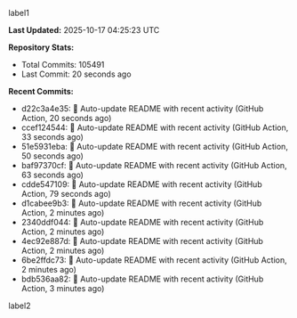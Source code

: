 
label1 
<!-- ACTIVITY_START -->
**Last Updated:** 2025-10-17 04:25:23 UTC

**Repository Stats:**
- Total Commits: 105491
- Last Commit: 20 seconds ago

**Recent Commits:**
- d22c3a4e35: 🤖 Auto-update README with recent activity (GitHub Action, 20 seconds ago)
- ccef124544: 🤖 Auto-update README with recent activity (GitHub Action, 33 seconds ago)
- 51e5931eba: 🤖 Auto-update README with recent activity (GitHub Action, 50 seconds ago)
- baf97370cf: 🤖 Auto-update README with recent activity (GitHub Action, 63 seconds ago)
- cdde547109: 🤖 Auto-update README with recent activity (GitHub Action, 79 seconds ago)
- d1cabee9b3: 🤖 Auto-update README with recent activity (GitHub Action, 2 minutes ago)
- 2340ddf044: 🤖 Auto-update README with recent activity (GitHub Action, 2 minutes ago)
- 4ec92e887d: 🤖 Auto-update README with recent activity (GitHub Action, 2 minutes ago)
- 6be2ffdc73: 🤖 Auto-update README with recent activity (GitHub Action, 2 minutes ago)
- bdb536aa82: 🤖 Auto-update README with recent activity (GitHub Action, 3 minutes ago)
<!-- ACTIVITY_END -->

label2
